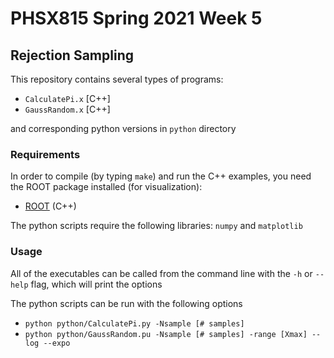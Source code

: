 # PHSX815 Spring 2021 Week 5

## Rejection Sampling

This repository contains several types of programs:

- `CalculatePi.x` [C++] 
- `GaussRandom.x` [C++]

and corresponding python versions in `python` directory

### Requirements

In order to compile (by typing `make`) and run the C++ examples, you
need the ROOT package installed (for visualization):
- [ROOT](https://root.cern/) (C++)

The python scripts require the following libraries: `numpy` and `matplotlib`

### Usage

All of the executables can be called from the
command line with the `-h` or `--help` flag, which will print the options

The python scripts can be run with the following options
- `python python/CalculatePi.py -Nsample [# samples]`
- `python python/GaussRandom.pu -Nsample [# samples] -range [Xmax] --log --expo`
